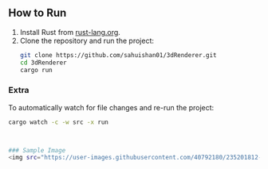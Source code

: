 ## How to Run

1. Install Rust from [rust-lang.org](https://www.rust-lang.org/tools/install).
2. Clone the repository and run the project:
    ```bash
    git clone https://github.com/sahuishan01/3dRenderer.git
    cd 3dRenderer
    cargo run
    ```

### Extra

To automatically watch for file changes and re-run the project:

```bash
cargo watch -c -w src -x run



### Sample Image
<img src="https://user-images.githubusercontent.com/40792180/235201812-adc95327-65cc-4ae4-8c2e-804853dd0c02.gif">
